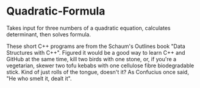 # Quadratic-Formula
Takes input for three numbers of a quadratic equation, calculates determinant, then solves formula.

These short C++ programs are from the Schaum's Outlines book "Data Structures with C++". Figured it would be a good way to learn C++ and GitHub at the same time, kill two birds with one stone, or, if you're a vegetarian, skewer two tofu kebabs with one cellulose fibre biodegradable stick. Kind of just rolls of the tongue, doesn't it? As Confucius once said, "He who smelt it, dealt it".
